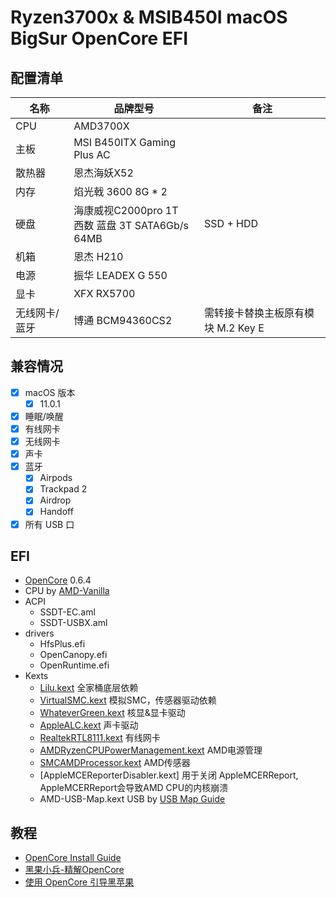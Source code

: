 # Ryzen3700x & MSIB450I macOS BigSur OpenCore EFI

## 配置清单

| 名称 | 品牌型号 | 备注 |
| --- | --- | --- |
| CPU | AMD3700X |  |
| 主板 | MSI B450ITX Gaming Plus AC |  |
| 散热器 | 恩杰海妖X52 |  |
| 内存 | 焰光戟 3600 8G * 2 |  |
| 硬盘 | 海康威视C2000pro 1T<br />西数 蓝盘 3T SATA6Gb/s 64MB | SSD + HDD |
| 机箱 | 恩杰 H210 |  |
| 电源 | 振华 LEADEX G 550 |  |
| 显卡 | XFX RX5700  |  |
| 无线网卡/蓝牙 | 博通 BCM94360CS2 | 需转接卡替换主板原有模块 M.2 Key E |

## 兼容情况

- [x] macOS 版本
    - [x] 11.0.1
- [x] 睡眠/唤醒
- [x] 有线网卡
- [x] 无线网卡
- [x] 声卡
- [x] 蓝牙
    - [x] Airpods
    - [x] Trackpad 2
    - [x] Airdrop
    - [x] Handoff
- [x] 所有 USB 口

## EFI

- [OpenCore](https://github.com/acidanthera/OpenCorePkg) 0.6.4
- CPU by [AMD-Vanilla](https://github.com/AMD-OSX/AMD_Vanilla)
- ACPI
  - SSDT-EC.aml
  - SSDT-USBX.aml
- drivers
    - HfsPlus.efi
    - OpenCanopy.efi
    - OpenRuntime.efi
- Kexts
    - [Lilu.kext](https://github.com/acidanthera/Lilu) 全家桶底层依赖
    - [VirtualSMC.kext](https://github.com/acidanthera/VirtualSMC) 模拟SMC，传感器驱动依赖
    - [WhateverGreen.kext](https://github.com/acidanthera/WhateverGreen) 核显&显卡驱动
    - [AppleALC.kext](https://github.com/acidanthera/AppleALC) 声卡驱动
    - [RealtekRTL8111.kext](https://github.com/Mieze/RTL8111_driver_for_OS_X/) 有线网卡
    - [AMDRyzenCPUPowerManagement.kext](https://github.com/trulyspinach/SMCAMDProcessor) AMD电源管理
    - [SMCAMDProcessor.kext](https://github.com/trulyspinach/SMCAMDProcessor) AMD传感器
    - [AppleMCEReporterDisabler.kext] 用于关闭 AppleMCERReport, AppleMCERReport会导致AMD CPU的内核崩溃
    - AMD-USB-Map.kext USB by [USB Map Guide](https://dortania.github.io/OpenCore-Post-Install/usb/)
    <!-- - [AirportBrcmFixup.kext](https://github.com/acidanthera/AirportBrcmFixup) 无线网卡
    - [BrcmFirmwareData.kext](https://github.com/acidanthera/BrcmPatchRAM) 蓝牙
    - [BrcmPatchRAM2.kext](https://github.com/acidanthera/BrcmPatchRAM) 蓝牙
    - [BrcmBluetoothInjector.kext](https://github.com/acidanthera/BrcmPatchRAM) 蓝牙 -->


## 教程
- [OpenCore Install Guide](https://dortania.github.io/OpenCore-Install-Guide/)
- [黑果小兵-精解OpenCore](https://blog.daliansky.net/OpenCore-BootLoader.html)
- [使用 OpenCore 引导黑苹果](https://blog.xjn819.com/post/opencore-guide.html)